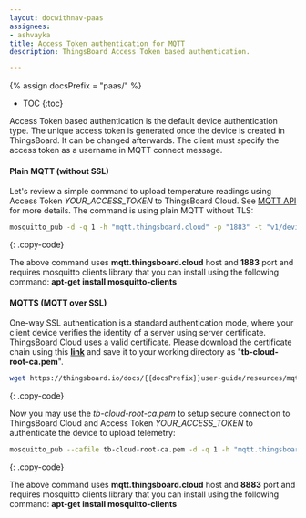 ```yaml
---
layout: docwithnav-paas
assignees:
- ashvayka
title: Access Token authentication for MQTT
description: ThingsBoard Access Token based authentication.

---
```


{% assign docsPrefix = "paas/" %}
* TOC
{:toc}

Access Token based authentication is the default device authentication type. 
The unique access token is generated once the device is created in ThingsBoard. It can be changed afterwards.
The client must specify the access token as a username in MQTT connect message. 

#### Plain MQTT (without SSL)
 
Let's review a simple command to upload temperature readings using Access Token *YOUR_ACCESS_TOKEN* to ThingsBoard Cloud. 
See [MQTT API](/docs/{{docsPrefix}}reference/mqtt-api/) for more details. The command is using plain MQTT without TLS:

```bash
mosquitto_pub -d -q 1 -h "mqtt.thingsboard.cloud" -p "1883" -t "v1/devices/me/telemetry" -u "YOUR_ACCESS_TOKEN" -m {"temperature":25}
```
{: .copy-code}

The above command uses **mqtt.thingsboard.cloud** host and **1883** port and requires mosquitto clients library that you can install using the following command: **apt-get install mosquitto-clients**

#### MQTTS (MQTT over SSL)

One-way SSL authentication is a standard authentication mode, where your client device verifies the identity of a server using server certificate.
ThingsBoard Cloud uses a valid certificate. 
Please download the certificate chain using this [**link**](/docs/{{docsPrefix}}user-guide/resources/mqtt-over-ssl/tb-cloud-root-ca.pem) 
and save it to your working directory as "**tb-cloud-root-ca.pem**".

```bash
wget https://thingsboard.io/docs/{{docsPrefix}}user-guide/resources/mqtt-over-ssl/tb-cloud-root-ca.pem
```
{: .copy-code}

Now you may use the *tb-cloud-root-ca.pem* to setup secure connection to ThingsBoard Cloud and Access Token *YOUR_ACCESS_TOKEN* to authenticate the device to upload telemetry:

```bash
mosquitto_pub --cafile tb-cloud-root-ca.pem -d -q 1 -h "mqtt.thingsboard.cloud" -p "8883" -t "v1/devices/me/telemetry" -u "YOUR_ACCESS_TOKEN" -m {"temperature":25}
```
{: .copy-code}

The above command uses **mqtt.thingsboard.cloud** host and **8883** port and requires mosquitto clients library that you can install using the following command: **apt-get install mosquitto-clients**

